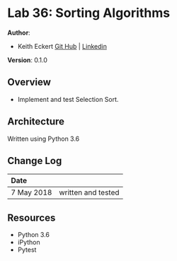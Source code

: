 # Lab 36: Sorting Algorithms

**Author**: 
- Keith Eckert [Git Hub](https://github.com/keitheck) | [Linkedin](www.linkedin.com/in/keith-eckert)

**Version**: 0.1.0

## Overview
- Implement and test Selection Sort.

## Architecture
Written using Python 3.6

## Change Log
| Date | |
|:--|:--|
| 7 May 2018 | written and tested|

## Resources
- Python 3.6
- iPython
- Pytest
